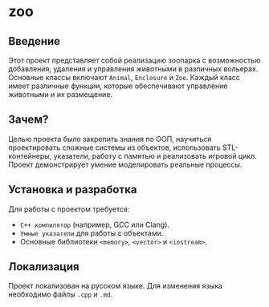 # zoo

## Введение
Этот проект представляет собой реализацию зоопарка с возможностью добавления, удаления и управления животными в различных вольерах. Основные классы включают `Animal`, `Enclosure` и `Zoo`. Каждый класс имеет различные функции, которые обеспечивают управление животными и их размещение.

## Зачем?
Целью проекта было закрепить знания по ООП, научиться проектировать сложные системы из объектов, использовать STL-контейнеры, указатели, работу с памятью и реализовать игровой цикл. Проект демонстрирует умение моделировать реальные процессы.

## Установка и разработка
Для работы с проектом требуется:
- `C++ компилятор` (например, GCC или Clang).
- `Умные указатели` для работы с объектами.
- Основные библиотеки `<memory>`, `<vector>` и `<iostream>`.

## Локализация
Проект локализован на русском языке. Для изменения языка необходимо файлы `.cpp` и `.md`.





